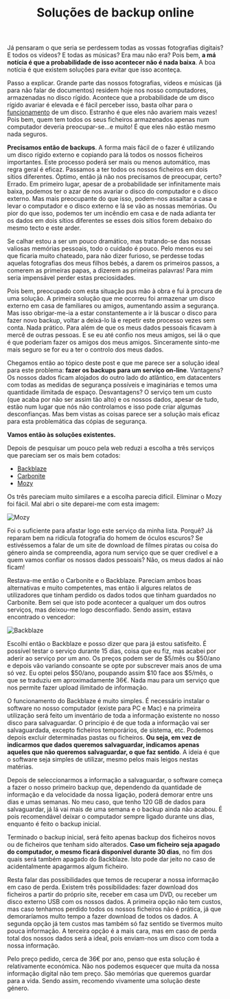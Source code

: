 ﻿---
title: Soluções de backup online
categories:
  - Base
tags:
  - backup
featured: no
status: live
summary:
---

Já pensaram o que seria se perdessem todas as vossas fotografias digitais? E todos os vídeos? E todas as músicas? Era mau não era? Pois bem, **a má notícia é que a probabilidade de isso acontecer não é nada baixa**. A boa notícia é que existem soluções para evitar que isso aconteça.

Passo a explicar. Grande parte das nossos fotografias, vídeos e músicas (já para não falar de documentos) residem hoje nos nosso computadores, armazenadas no disco rígido. Acontece que a probabilidade de um disco rígido avariar é elevada e é fácil perceber isso, basta olhar para o [funcionamento](http://pt.wikipedia.org/wiki/Disco_r%C3%ADgido/) de um disco. Estranho é que eles não avariem mais vezes! Pois bem, quem tem todos os seus ficheiros armazenados apenas num computador deveria preocupar-se…e muito! É que eles não estão mesmo nada seguros.

**Precisamos então de backups**. A forma mais fácil de o fazer é utilizando um disco rígido externo e copiando para lá todos os nossos ficheiros importantes. Este processo poderá ser mais ou menos automático, mas regra geral é eficaz. Passamos a ter todos os nossos ficheiros em dois sítios diferentes. Óptimo, então já não nos precisamos de preocupar, certo? Errado. Em primeiro lugar, apesar de a probabilidade ser infinitamente mais baixa, podemos ter o azar de nos avariar o disco do computador e o disco externo. Mas mais preocupante do que isso, podem-nos assaltar a casa e levar o computador e o disco externo e lá se vão as nossas memórias. Ou pior do que isso, podemos ter um incêndio em casa e de nada adianta ter os dados em dois sítios diferentes se esses dois sítios forem debaixo do mesmo tecto e este arder.

Se calhar estou a ser um pouco dramático, mas tratando-se das nossas valiosas memórias pessoais, todo o cuidado é pouco. Pelo menos eu sei que ficaria muito chateado, para não dizer furioso, se perdesse todas aquelas fotografias dos meus filhos bebés, a darem os primeiros passos, a comerem as primeiras papas, a dizerem as primeiras palavras! Para mim seria impensável perder estas preciosidades.

Pois bem, preocupado com esta situação pus mão à obra e fui à procura de uma solução. A primeira solução que me ocorreu foi armazenar um disco externo em casa de familiares ou amigos, aumentando assim a segurança. Mas isso obrigar-me-ia a estar constantemente a ir lá buscar o disco para fazer novo backup, voltar a deixá-lo lá e repetir este processo vezes sem conta. Nada prático. Para além de que os meus dados pessoais ficavam à mercê de outras pessoas. E se eu até confio nos meus amigos, sei lá o que é que poderiam fazer os amigos dos meus amigos. Sinceramente sinto-me mais seguro se for eu a ter o controlo dos meus dados.

Chegamos então ao tópico deste post e que me parece ser a solução ideal para este problema: **fazer os backups para um serviço on-line**. Vantagens? Os nossos dados ficam alojados do outro lado do atlântico, em datacenters com todas as medidas de segurança possíveis e imaginárias e temos uma quantidade ilimitada de espaço. Desvantagens? O serviço tem um custo (que acaba por não ser assim tão alto) e os nossos dados, apesar de tudo, estão num lugar que nós não controlamos e isso pode criar algumas desconfianças. Mas bem vistas as coisas parece ser a solução mais eficaz para esta problemática das cópias de segurança.

**Vamos então às soluções existentes.**

Depois de pesquisar um pouco pela web reduzi a escolha a três serviços que pareciam ser os mais bem cotados:

* [Backblaze](http://www.backblaze.com/)
* [Carbonite](http://www.carbonite.com/)
* [Mozy](http://www.mozy.com/)

Os três pareciam muito similares e a escolha parecia difícil. Eliminar o Mozy foi fácil. Mal abri o site deparei-me com esta imagem:

![Mozy](http://pedromeireles.pt/images/mozy.png)

Foi o suficiente para afastar logo este serviço da minha lista. Porquê? Já reparam bem na ridícula fotografia do homem de óculos escuros? Se estivéssemos a falar de um site de download de filmes piratas ou coisa do género ainda se compreendia, agora num serviço que se quer credível e a quem vamos confiar os nossos dados pessoais? Não, os meus dados aí não ficam!

Restava-me então o Carbonite e o Backblaze. Pareciam ambos boas alternativas e muito competentes, mas então li algures relatos de utilizadores que tinham perdido os dados todos que tinham guardados no Carbonite. Bem sei que isto pode acontecer a qualquer um dos outros serviços, mas deixou-me logo desconfiado. Sendo assim, estava encontrado o vencedor:

![Backblaze](http://pedromeireles.pt/images/backblaze.jpg)

Escolhi então o Backblaze e posso dizer que para já estou satisfeito. É possível testar o serviço durante 15 dias, coisa que eu fiz, mas acabei por aderir ao serviço por um ano. Os preços podem ser de $5/mês ou $50/ano e depois vão variando consoante se opte por subscrever mais anos de uma só vez. Eu optei pelos $50/ano, poupando assim $10 face aos $5/mês, o que se traduziu em aproximadamente 36€. Nada mau para um serviço que nos permite fazer upload ilimitado de informação.

O funcionamento do Backblaze é muito simples. É necessário instalar o software no nosso computador (existe para PC e Mac) e na primeira utilização será feito um inventário de toda a informação existente no nosso disco para salvaguardar. O principio é de que toda a informação vai ser salvaguardada, excepto ficheiros temporários, de sistema, etc. Podemos depois excluir determinadas pastas ou ficheiros. **Ou seja, em vez de indicarmos que dados queremos salvaguardar, indicamos apenas aqueles que não queremos salvaguardar, o que faz sentido**. A ideia é que o software seja simples de utilizar, mesmo pelos mais leigos nestas matérias.

Depois de seleccionarmos a informação a salvaguardar, o software começa a fazer o nosso primeiro backup que, dependendo da quantidade de informação e da velocidade da nossa ligação, poderá demorar entre uns dias e umas semanas. No meu caso, que tenho 120 GB de dados para salvaguardar, já lá vai mais de uma semana e o backup ainda não acabou. É pois recomendável deixar o computador sempre ligado durante uns dias, enquanto é feito o backup inicial.

Terminado o backup inicial, será feito apenas backup dos ficheiros novos ou de ficheiros que tenham sido alterados. **Caso um ficheiro seja apagado do computador, o mesmo ficará disponível durante 30 dias**, no fim dos quais será também apagado do Backblaze. Isto pode dar jeito no caso de acidentalmente apagarmos algum ficheiro.

Resta falar das possibilidades que temos de recuperar a nossa informação em caso de perda. Existem três possibilidades: fazer download dos ficheiros a partir do próprio site, receber em casa um DVD, ou receber um disco externo USB com os nossos dados. A primeira opção não tem custos, mas caso tenhamos perdido todos os nossos ficheiros não é prática, já que demoraríamos multo tempo a fazer download de todos os dados. A segunda opção já tem custos mas também só faz sentido se tivermos muito pouca informação. A terceira opção é a mais cara, mas em caso de perda total dos nossos dados será a ideal, pois enviam-nos um disco com toda a nossa informação.

Pelo preço pedido, cerca de 36€ por ano, penso que esta solução é relativamente económica. Não nos podemos esquecer que muita da nossa informação digital não tem preço. São memórias que queremos guardar para a vida. Sendo assim, recomendo vivamente uma solução deste género.
